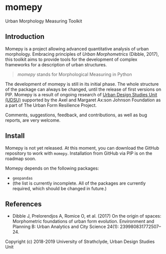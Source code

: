 # momepy
Urban Morphology Measuring Toolkit

## Introduction
Momepy is a project allowing advanced quantitative analysis of urban morphology. Embracing principles of *Urban Morphometrics* (Dibble, 2017), this toolkit aims to provide tools for the development of complex frameworks for a description of urban structures.

> *momepy* stands for Morphological Measuring in Python

The development of momepy is still in its initial phase. The whole structure of the package can always be changed, until the release of first versions on PIP. Momepy is a result of ongoing research of [Urban Design Studies Unit (UDSU)](http://udsu-strath.com) supported by the Axel and Margaret Ax:son Johnson Foundation as a part of The Urban Form Resilience Project.

Comments, suggestions, feedback, and contributions, as well as bug reports, are very welcome.

## Install
Momepy is not yet released. At this moment, you can download the GitHub repository to work with `momepy`. Installation from GitHub via PIP is on the roadmap soon.

Momepy depends on the following packages:
- `geopandas`
- (the list is currently incomplete. All of the packages are currently required, which should be changed in future.)

## References
- Dibble J, Prelorendjos A, Romice O, et al. (2017) On the origin of spaces: Morphometric foundations of urban form evolution. Environment and Planning B: Urban Analytics and City Science 24(1): 239980831772507–24.


Copyright (c) 2018-2019 University of Strathclyde, Urban Design Studies Unit
